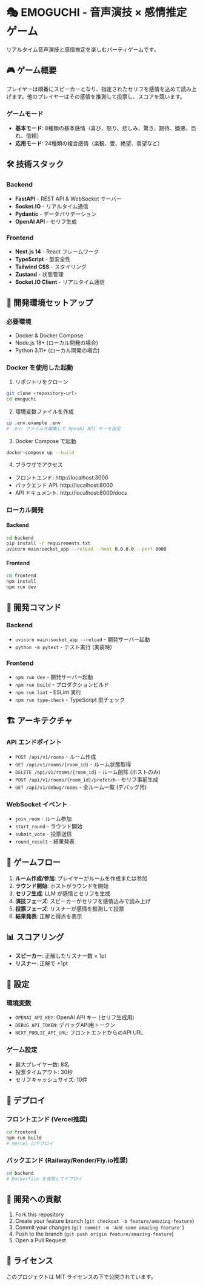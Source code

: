 # 🎭 EMOGUCHI - 音声演技 × 感情推定ゲーム

リアルタイム音声演技と感情推定を楽しむパーティゲームです。

## 🎮 ゲーム概要

プレイヤーは順番にスピーカーとなり、指定されたセリフを感情を込めて読み上げます。他のプレイヤーはその感情を推測して投票し、スコアを競います。

### ゲームモード
- **基本モード**: 8種類の基本感情（喜び、怒り、悲しみ、驚き、期待、嫌悪、恐れ、信頼）
- **応用モード**: 24種類の複合感情（楽観、愛、絶望、羨望など）

## 🛠️ 技術スタック

### Backend
- **FastAPI** - REST API & WebSocket サーバー
- **Socket.IO** - リアルタイム通信
- **Pydantic** - データバリデーション
- **OpenAI API** - セリフ生成

### Frontend
- **Next.js 14** - React フレームワーク
- **TypeScript** - 型安全性
- **Tailwind CSS** - スタイリング
- **Zustand** - 状態管理
- **Socket.IO Client** - リアルタイム通信

## 🚀 開発環境セットアップ

### 必要環境
- Docker & Docker Compose
- Node.js 18+ (ローカル開発の場合)
- Python 3.11+ (ローカル開発の場合)

### Docker を使用した起動

1. リポジトリをクローン
```bash
git clone <repository-url>
cd emoguchi
```

2. 環境変数ファイルを作成
```bash
cp .env.example .env
# .env ファイルを編集して OpenAI API キーを設定
```

3. Docker Compose で起動
```bash
docker-compose up --build
```

4. ブラウザでアクセス
- フロントエンド: http://localhost:3000
- バックエンド API: http://localhost:8000
- API ドキュメント: http://localhost:8000/docs

### ローカル開発

#### Backend
```bash
cd backend
pip install -r requirements.txt
uvicorn main:socket_app --reload --host 0.0.0.0 --port 8000
```

#### Frontend
```bash
cd frontend
npm install
npm run dev
```

## 📝 開発コマンド

### Backend
- `uvicorn main:socket_app --reload` - 開発サーバー起動
- `python -m pytest` - テスト実行 (実装時)

### Frontend
- `npm run dev` - 開発サーバー起動
- `npm run build` - プロダクションビルド
- `npm run lint` - ESLint 実行
- `npm run type-check` - TypeScript 型チェック

## 🏗️ アーキテクチャ

### API エンドポイント
- `POST /api/v1/rooms` - ルーム作成
- `GET /api/v1/rooms/{room_id}` - ルーム状態取得
- `DELETE /api/v1/rooms/{room_id}` - ルーム削除 (ホストのみ)
- `POST /api/v1/rooms/{room_id}/prefetch` - セリフ事前生成
- `GET /api/v1/debug/rooms` - 全ルーム一覧 (デバッグ用)

### WebSocket イベント
- `join_room` - ルーム参加
- `start_round` - ラウンド開始
- `submit_vote` - 投票送信
- `round_result` - 結果発表

## 🎯 ゲームフロー

1. **ルーム作成/参加**: プレイヤーがルームを作成または参加
2. **ラウンド開始**: ホストがラウンドを開始
3. **セリフ生成**: LLM が感情とセリフを生成
4. **演技フェーズ**: スピーカーがセリフを感情込みで読み上げ
5. **投票フェーズ**: リスナーが感情を推測して投票
6. **結果発表**: 正解と得点を表示

## 📊 スコアリング

- **スピーカー**: 正解したリスナー数 × 1pt
- **リスナー**: 正解で +1pt

## 🔧 設定

### 環境変数
- `OPENAI_API_KEY`: OpenAI API キー (セリフ生成用)
- `DEBUG_API_TOKEN`: デバッグAPI用トークン
- `NEXT_PUBLIC_API_URL`: フロントエンドからのAPI URL

### ゲーム設定
- 最大プレイヤー数: 8名
- 投票タイムアウト: 30秒
- セリフキャッシュサイズ: 10件

## 🚀 デプロイ

### フロントエンド (Vercel推奨)
```bash
cd frontend
npm run build
# Vercel にデプロイ
```

### バックエンド (Railway/Render/Fly.io推奨)
```bash
cd backend
# Dockerfile を使用してデプロイ
```

## 🤝 開発への貢献

1. Fork this repository
2. Create your feature branch (`git checkout -b feature/amazing-feature`)
3. Commit your changes (`git commit -m 'Add some amazing feature'`)
4. Push to the branch (`git push origin feature/amazing-feature`)
5. Open a Pull Request

## 📄 ライセンス

このプロジェクトは MIT ライセンスの下で公開されています。